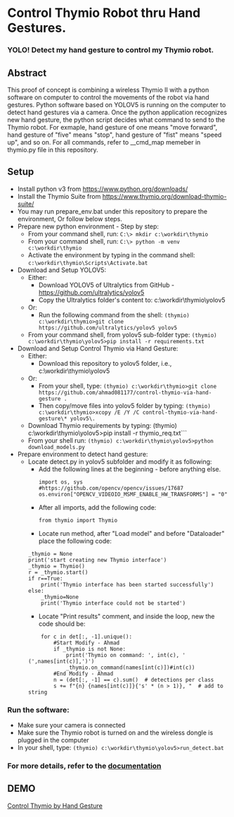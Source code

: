 # Control Thymio Robot thru Hand Gestures. 
### YOLO! Detect my hand gesture to control my Thymio robot.

## Abstract
This proof of concept is combining a wireless Thymio II with a python software on computer to control the movements of the robot via hand gestures. Python software based on YOLOV5 is running on the computer to detect hand gestures via a camera. Once the python application recognizes new hand gesture, the python script decides what command to send to the Thymio robot. For exmaple, hand gesture of one means "move forward", hand gesture of "five" means "stop", hand gesture of "fist" means "speed up", and so on. For all commands, refer to __cmd_map memeber in thymio.py file in this repository.

## Setup
* Install python v3 from https://www.python.org/downloads/
* Install the Thymio Suite from https://www.thymio.org/download-thymio-suite/
* You may run prepare_env.bat under this repository to prepare the environment, Or follow below steps.
* Prepare new python environment - Step by step:
  * From your command shell, run: ```C:\> mkdir c:\workdir\thymio```
  * From your command shell, run: ```C:\> python -m venv c:\workdir\thymio```
  * Activate the environment by typing in the command shell: ```c:\workdir\thymio\Scripts\Activate.bat```
* Download and Setup YOLOV5:
  * Either:
    * Download YOLOV5 of Ultralytics from GitHub - https://github.com/ultralytics/yolov5
    * Copy the Ultralytics folder's content to: c:\workdir\thymio\yolov5
  * Or:
    * Run the following command from the shell: ```(thymio) c:\workdir\thymio>git clone https://github.com/ultralytics/yolov5 yolov5 ```
  * From your command shell, from yolov5 sub-folder type: ```(thymio) c:\workdir\thymio\yolov5>pip install -r requirements.txt```
* Download and Setup Control Thymio via Hand Gesture:
  * Either:
    * Download this repository to yolov5 folder, i.e., c:\workdir\thymio\yolov5
  * Or:
    * From your shell, type: ```(thymio) c:\workdir\thymio>git clone https://github.com/ahmad081177/control-thymio-via-hand-gesture .```
    * Then copy/move files into yolov5 folder by typing: ```(thymio) c:\workdir\thymio>xcopy /E /Y /C control-thymio-via-hand-gesture\* yolov5\. ```
  * Download Thymio requirements by typing: (thymio) c:\workdir\thymio\yolov5>pip install -r thymio_req.txt```
  * From your shell run: ```(thymio) c:\workdir\thymio\yolov5>python download_models.py```
* Prepare environment to detect hand gesture:
  * Locate detect.py in yolov5 subfolder and modify it as following:
    * Add the following lines at the beginning - before anything else.
      ```
      import os, sys
      #https://github.com/opencv/opencv/issues/17687
      os.environ["OPENCV_VIDEOIO_MSMF_ENABLE_HW_TRANSFORMS"] = "0"
      ```
    * After all imports, add the following code:
      ```
      from thymio import Thymio
      ```
    * Locate run method, after "Load model" and before "Dataloader" place the following code:
    ```
    _thymio = None
    print('start creating new Thymio interface')
    _thymio = Thymio()
    r = _thymio.start()
    if r==True:
        print('Thymio interface has been started successfully')
    else:
        _thymio=None
        print('Thymio interface could not be started')
    ```
    * Locate "Print results" comment, and inside the loop, new the code should be:
    ```
        for c in det[:, -1].unique():
            #Start Modify - Ahmad
            if _thymio is not None: 
                print('Thymio on command: ', int(c), ' (',names[int(c)],')')
                _thymio.on_command(names[int(c)])#int(c))
            #End Modify - Ahmad
            n = (det[:, -1] == c).sum()  # detections per class
            s += f"{n} {names[int(c)]}{'s' * (n > 1)}, "  # add to string
    ```

### Run the software:
  * Make sure your camera is connected
  * Make sure the Thymio robot is turned on and the wireless dongle is plugged in the computer
  * In your shell, type: ```(thymio) c:\workdir\thymio\yolov5>run_detect.bat```
  
### For more details, refer to the [documentation](Control%20Thymio%20Robot%20via%20Hand%20Gestures.docx)

## DEMO
[Control Thymio by Hand Gesture](https://youtube.com/shorts/no3g03PY0nw "Control Thymio by Hand Gesture")
